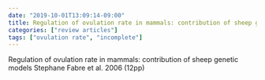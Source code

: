 ```yaml
---
date: "2019-10-01T13:09:14-09:00"
title: Regulation of ovulation rate in mammals: contribution of sheep genetic models
categories: ["review articles"]
tags: ["ovulation rate", "incomplete"]
---
```

Regulation of ovulation rate in mammals: contribution of sheep genetic models
Stephane Fabre et al. 2006 (12pp)